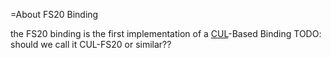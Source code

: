 =About FS20 Binding

the FS20 binding is the first implementation of a [CUL](../cul/CULBinding.md)-Based Binding
TODO: should we call it CUL-FS20 or similar??